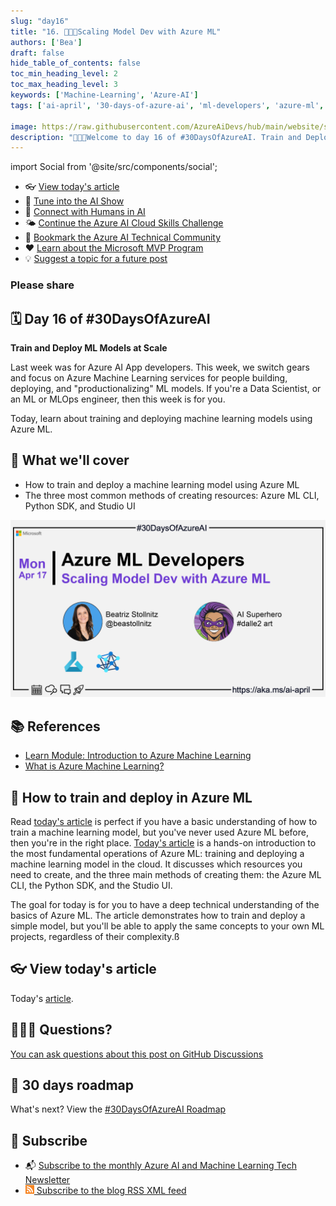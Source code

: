 ```yaml
---
slug: "day16"
title: "16. 🧑🏽‍🔬Scaling Model Dev with Azure ML"
authors: ['Bea']
draft: false
hide_table_of_contents: false
toc_min_heading_level: 2
toc_max_heading_level: 3
keywords: ['Machine-Learning', 'Azure-AI']
tags: ['ai-april', '30-days-of-azure-ai', 'ml-developers', 'azure-ml', 'data-scientist']

image: https://raw.githubusercontent.com/AzureAiDevs/hub/main/website/static/img/2023-aia/banner-day16.png
description: "🧑🏽‍🔬Welcome to day 16 of #30DaysOfAzureAI. Train and Deploy ML Models at Scale https://azureaidevs.github.io/hub/2023-aia/day16"
---
```


import Social from '@site/src/components/social';

<head>

  <link rel="canonical" href="https://bea.stollnitz.com/blog/aml-command"  />
  </head>

- 👓 [View today's article](https://bea.stollnitz.com/blog/aml-command)
- 🍿 [Tune into the AI Show](https://aka.ms/ai-april-ai-show)
- 🧬 [Connect with Humans in AI](/hub/humans-in-ai)
- 🌤️ [Continue the Azure AI Cloud Skills Challenge](https://aka.ms/30-days-of-azure-ai-challenge)
- 🏫 [Bookmark the Azure AI Technical Community](https://aka.ms/ai-april-tech-community)
- ❤️ [Learn about the Microsoft MVP Program](https://aka.ms/ai-april-mvp-program)
- 💡 [Suggest a topic for a future post](https://github.com/AzureAiDevs/hub/discussions/categories/call-for-content)

### Please share

<Social
    page_url="https://azureaidevs.github.io/hub/2023-aia/day16"
    image_url="https://raw.githubusercontent.com/AzureAiDevs/hub/main/website/static/img/2023-aia/banner-day16.png"
    title="Scaling Model Dev with Azure ML"
    description= "🧑🏽‍🔬Day 16 of #30DaysOfAzureAI. Today we're diving into Azure ML and learning how to train and deploy ML models at scale. If you're a DS, ML, or MLOps engineer, this one's for you!"
    hashtags="AzureML"
    hashtag="#30DaysOfAzureAi"
/>

## 🗓️ Day 16 of #30DaysOfAzureAI

<!-- Short description section -->

**Train and Deploy ML Models at Scale**

<!-- Intro section -->

Last week was for Azure AI App developers. This week, we switch gears and focus on Azure Machine Learning services for people building, deploying, and "productionalizing" ML models. If you're a Data Scientist, or an ML or MLOps engineer, then this week is for you. 

Today, learn about training and deploying machine learning models using Azure ML.

## 🎯 What we'll cover

<!-- What we'll cover section -->


- How to train and deploy a machine learning model using Azure ML
- The three most common methods of creating resources: Azure ML CLI, Python SDK, and Studio UI


[![Image banner for day 16](./../../static/img/2023-aia/banner-day16.png)](https://bea.stollnitz.com/blog/aml-command)


<!-- Reference section -->



## 📚 References

- [Learn Module: Introduction to Azure Machine Learning](https://learn.microsoft.com/training/modules/intro-to-azure-ml?WT.mc_id=aiml-89446-dglover)
- [What is Azure Machine Learning?](https://learn.microsoft.com/azure/machine-learning/overview-what-is-azure-machine-learning?WT.mc_id=aiml-89446-dglover)


<!-- Body section -->


## 🚌 How to train and deploy in Azure ML

Read [today's article](https://bea.stollnitz.com/blog/aml-command) is perfect if you have a basic understanding of how to train a machine learning model, but you've never used Azure ML before, then you're in the right place. [Today's article](https://bea.stollnitz.com/blog/aml-command) is a hands-on introduction to the most fundamental operations of Azure ML: training and deploying a machine learning model in the cloud. It discusses which resources you need to create, and the three main methods of creating them: the Azure ML CLI, the Python SDK, and the Studio UI.

The goal for today is for you to have a deep technical understanding of the basics of Azure ML. The article demonstrates how to train and deploy a simple model, but you'll be able to apply the same concepts to your own ML projects, regardless of their complexity.ß

## 👓 View today's article

Today's [article](https://bea.stollnitz.com/blog/aml-command).


## 🙋🏾‍♂️ Questions?

[You can ask questions about this post on GitHub Discussions](https://github.com/AzureAiDevs/hub/discussions/categories/azure-ml-developers)

## 📍 30 days roadmap

What's next? View the [#30DaysOfAzureAI Roadmap](/hub/roadmap/30days)

## 🧲 Subscribe

- 📬 [Subscribe to the monthly Azure AI and Machine Learning Tech Newsletter](https://aka.ms/azure-ai-dev-newsletter)
- [![The image is the blog RSS feed available icon](./../../static/img/2023-aia/rss.png) Subscribe to the blog RSS XML feed](https://azureaidevs.github.io/hub/2023-aia/rss.xml)